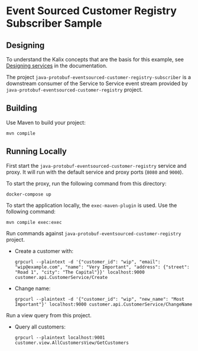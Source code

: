 # Event Sourced Customer Registry Subscriber Sample

## Designing

To understand the Kalix concepts that are the basis for this example, see [Designing services](https://docs.kalix.io/developing/development-process-proto.html) in the documentation.

The project `java-protobuf-eventsourced-customer-registry-subscriber` is a downstream consumer of the Service to Service event stream provided by `java-protobuf-eventsourced-customer-registry` project.

## Building

Use Maven to build your project:

```shell
mvn compile
```
## Running Locally

First start the `java-protobuf-eventsourced-customer-registry` service and proxy. It will run with the default service and proxy ports (`8080` and `9000`).

To start the proxy, run the following command from this directory:

```shell
docker-compose up
```

To start the application locally, the `exec-maven-plugin` is used. Use the following command:

```shell
mvn compile exec:exec
```
Run commands against `java-protobuf-eventsourced-customer-registry` project.

* Create a customer with:
  ```shell
  grpcurl --plaintext -d '{"customer_id": "wip", "email": "wip@example.com", "name": "Very Important", "address": {"street": "Road 1", "city": "The Capital"}}' localhost:9000  customer.api.CustomerService/Create
  ```
* Change name:
  ```shell
  grpcurl --plaintext -d '{"customer_id": "wip", "new_name": "Most Important"}' localhost:9000 customer.api.CustomerService/ChangeName
  ```
  
Run a view query from this project.

* Query all customers:
  ```shell
  grpcurl --plaintext localhost:9001 customer.view.AllCustomersView/GetCustomers
  ```
